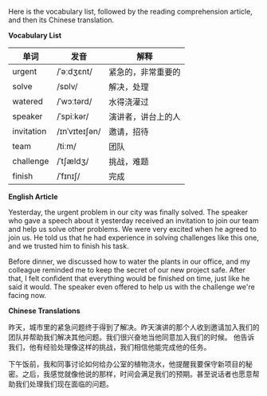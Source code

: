 Here is the vocabulary list, followed by the reading comprehension article, and then its Chinese translation.

**Vocabulary List**

| 单词 | 发音 | 解释 |
|------|------|------|
| urgent | /ˈəːdʒɛnt/ | 紧急的，非常重要的 |
| solve | /sɒlv/ | 解决，处理 |
| watered | /ˈwɔːtərd/ | 水得浇灌过 |
| speaker | /ˈspiːkər/ | 演讲者，讲台上的人 |
| invitation | /ɪnˈvɪteɪʃən/ | 邀请，招待 |
| team | /tiːm/ | 团队 |
| challenge | /ˈtʃældʒ/ | 挑战，难题 |
| finish | /ˈfɪnɪʃ/ | 完成 |

**English Article**

Yesterday, the urgent problem in our city was finally solved. The speaker who gave a speech about it yesterday received an invitation to join our team and help us solve other problems. We were very excited when he agreed to join us. He told us that he had experience in solving challenges like this one, and we trusted him to finish his task.

Before dinner, we discussed how to water the plants in our office, and my colleague reminded me to keep the secret of our new project safe. After that, I felt confident that everything would be finished on time, just like he said it would. The speaker even offered to help us with the challenge we're facing now.

**Chinese Translations**

昨天，城市里的紧急问题终于得到了解决。昨天演讲的那个人收到邀请加入我们的团队并帮助我们解决其他问题。我们很兴奋地当他同意加入我们的时候。 他告诉我们，他有经验处理像这样的挑战，我们相信他能完成他的任务。

下午饭前，我和同事讨论如何给办公室的植物浇水，他提醒我要保守新项目的秘密。之后，我感觉就像他说的那样，时间会满足我们的预期。甚至说话者也愿意帮助我们处理我们现在面临的问题。
